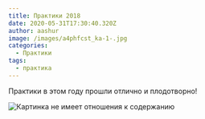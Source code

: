 ```yaml
---
title: Практики 2018
date: 2020-05-31T17:30:40.320Z
author: aashur
image: /images/a4phfcst_ka-1-.jpg
categories:
  - Практики
tags:
  - практика
---
```

Практики в этом году прошли отлично и плодотворно!

![Картинка не имеет отношения к содержанию](/images/2.png "Картинка не имеет отношения к содержанию")